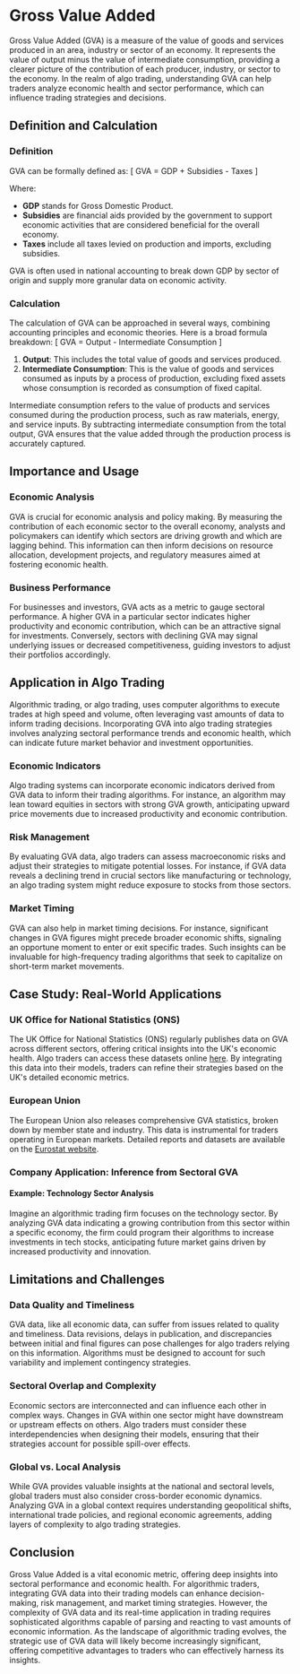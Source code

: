# Gross Value Added

Gross Value Added (GVA) is a measure of the value of goods and services produced in an area, industry or sector of an economy. It represents the value of output minus the value of intermediate consumption, providing a clearer picture of the contribution of each producer, industry, or sector to the economy. In the realm of algo trading, understanding GVA can help traders analyze economic health and sector performance, which can influence trading strategies and decisions.

## Definition and Calculation

### Definition

GVA can be formally defined as:
\[ GVA = GDP + Subsidies - Taxes \]

Where:
- **GDP** stands for Gross Domestic Product.
- **Subsidies** are financial aids provided by the government to support economic activities that are considered beneficial for the overall economy.
- **Taxes** include all taxes levied on production and imports, excluding subsidies.

GVA is often used in national accounting to break down GDP by sector of origin and supply more granular data on economic activity.

### Calculation

The calculation of GVA can be approached in several ways, combining accounting principles and economic theories. Here is a broad formula breakdown:
\[ GVA = Output - Intermediate Consumption \]

1. **Output**: This includes the total value of goods and services produced.
2. **Intermediate Consumption**: This is the value of goods and services consumed as inputs by a process of production, excluding fixed assets whose consumption is recorded as consumption of fixed capital.

Intermediate consumption refers to the value of products and services consumed during the production process, such as raw materials, energy, and service inputs. By subtracting intermediate consumption from the total output, GVA ensures that the value added through the production process is accurately captured.

## Importance and Usage

### Economic Analysis

GVA is crucial for economic analysis and policy making. By measuring the contribution of each economic sector to the overall economy, analysts and policymakers can identify which sectors are driving growth and which are lagging behind. This information can then inform decisions on resource allocation, development projects, and regulatory measures aimed at fostering economic health.

### Business Performance

For businesses and investors, GVA acts as a metric to gauge sectoral performance. A higher GVA in a particular sector indicates higher productivity and economic contribution, which can be an attractive signal for investments. Conversely, sectors with declining GVA may signal underlying issues or decreased competitiveness, guiding investors to adjust their portfolios accordingly.

## Application in Algo Trading

Algorithmic trading, or algo trading, uses computer algorithms to execute trades at high speed and volume, often leveraging vast amounts of data to inform trading decisions. Incorporating GVA into algo trading strategies involves analyzing sectoral performance trends and economic health, which can indicate future market behavior and investment opportunities.

### Economic Indicators

Algo trading systems can incorporate economic indicators derived from GVA data to inform their trading algorithms. For instance, an algorithm may lean toward equities in sectors with strong GVA growth, anticipating upward price movements due to increased productivity and economic contribution.

### Risk Management

By evaluating GVA data, algo traders can assess macroeconomic risks and adjust their strategies to mitigate potential losses. For instance, if GVA data reveals a declining trend in crucial sectors like manufacturing or technology, an algo trading system might reduce exposure to stocks from those sectors.

### Market Timing

GVA can also help in market timing decisions. For instance, significant changes in GVA figures might precede broader economic shifts, signaling an opportune moment to enter or exit specific trades. Such insights can be invaluable for high-frequency trading algorithms that seek to capitalize on short-term market movements.

## Case Study: Real-World Applications

### UK Office for National Statistics (ONS)

The UK Office for National Statistics (ONS) regularly publishes data on GVA across different sectors, offering critical insights into the UK's economic health. Algo traders can access these datasets online [here](https://www.ons.gov.uk/economy/grossvalueaddedgva). By integrating this data into their models, traders can refine their strategies based on the UK's detailed economic metrics.

### European Union

The European Union also releases comprehensive GVA statistics, broken down by member state and industry. This data is instrumental for traders operating in European markets. Detailed reports and datasets are available on the [Eurostat website](https://ec.europa.eu/eurostat).

### Company Application: Inference from Sectoral GVA

#### Example: Technology Sector Analysis

Imagine an algorithmic trading firm focuses on the technology sector. By analyzing GVA data indicating a growing contribution from this sector within a specific economy, the firm could program their algorithms to increase investments in tech stocks, anticipating future market gains driven by increased productivity and innovation.

## Limitations and Challenges

### Data Quality and Timeliness

GVA data, like all economic data, can suffer from issues related to quality and timeliness. Data revisions, delays in publication, and discrepancies between initial and final figures can pose challenges for algo traders relying on this information. Algorithms must be designed to account for such variability and implement contingency strategies.

### Sectoral Overlap and Complexity

Economic sectors are interconnected and can influence each other in complex ways. Changes in GVA within one sector might have downstream or upstream effects on others. Algo traders must consider these interdependencies when designing their models, ensuring that their strategies account for possible spill-over effects.

### Global vs. Local Analysis

While GVA provides valuable insights at the national and sectoral levels, global traders must also consider cross-border economic dynamics. Analyzing GVA in a global context requires understanding geopolitical shifts, international trade policies, and regional economic agreements, adding layers of complexity to algo trading strategies.

## Conclusion

Gross Value Added is a vital economic metric, offering deep insights into sectoral performance and economic health. For algorithmic traders, integrating GVA data into their trading models can enhance decision-making, risk management, and market timing strategies. However, the complexity of GVA data and its real-time application in trading requires sophisticated algorithms capable of parsing and reacting to vast amounts of economic information. As the landscape of algorithmic trading evolves, the strategic use of GVA data will likely become increasingly significant, offering competitive advantages to traders who can effectively harness its insights.